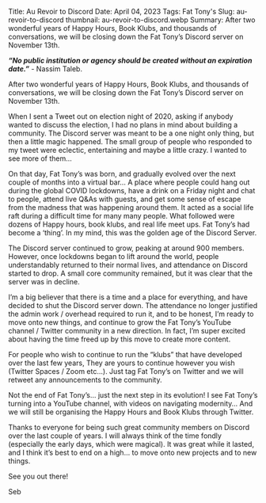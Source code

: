 Title: Au Revoir to Discord
Date: April 04, 2023
Tags: Fat Tony's
Slug: au-revoir-to-discord
thumbnail: au-revoir-to-discord.webp
Summary: After two wonderful years of Happy Hours, Book Klubs, and thousands of conversations, we will be closing down the Fat Tony’s Discord server on November 13th.

***“No public institution or agency should be created without an expiration date.”*** - Nassim Taleb.

After two wonderful years of Happy Hours, Book Klubs, and thousands of conversations, we will be closing down the Fat Tony’s Discord server on November 13th.

When I sent a Tweet out on election night of 2020, asking if anybody wanted to discuss the election, I had no plans in mind about building a community. The Discord server was meant to be a one night only thing, but then a little magic happened. The small group of people who responded to my tweet were eclectic, entertaining and maybe a little crazy. I wanted to see more of them…

On that day, Fat Tony’s was born, and gradually evolved over the next couple of months into a virtual bar… A place where people could hang out during the global COVID lockdowns, have a drink on a Friday night and chat to people, attend live Q&As with guests, and get some sense of escape from the madness that was happening around them. It acted as a social life raft during a difficult time for many many people. What followed were dozens of Happy hours, book klubs, and real life meet ups. Fat Tony’s had become a ‘thing’. In my mind, this was the golden age of the Discord Server.

The Discord server continued to grow, peaking at around 900 members. However, once lockdowns began to lift around the world, people understandably returned to their normal lives, and attendance on Discord started to drop. A small core community remained, but it was clear that the server was in decline.

I’m a big believer that there is a time and a place for everything, and have decided to shut the Discord server down. The attendance no longer justified the admin work / overhead required to run it, and to be honest, I’m ready to move onto new things, and continue to grow the Fat Tony’s YouTube channel / Twitter community in a new direction. In fact, I’m super excited about having the time freed up by this move to create more content.

For people who wish to continue to run the “klubs” that have developed over the last few years, They are yours to continue however you wish (Twitter Spaces / Zoom etc...). Just tag Fat Tony’s on Twitter and we will retweet any announcements to the community.

Not the end of Fat Tony’s… just the next step in its evolution! I see Fat Tony’s turning into a YouTube channel, with videos on navigating modernity… And we will still be organising the Happy Hours and Book Klubs through Twitter.

Thanks to everyone for being such great community members on Discord over the last couple of years. I will always think of the time fondly (especially the early days, which were magical). It was great while it lasted, and I think it’s best to end on a high… to move onto new projects and to new things.

See you out there!

Seb